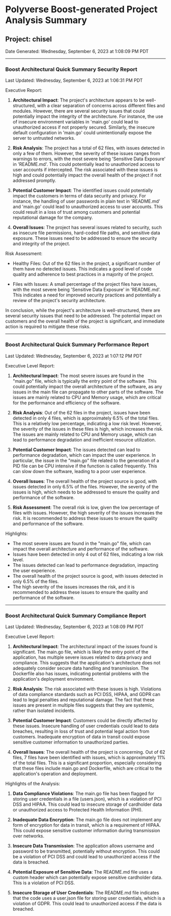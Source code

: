 # Polyverse Boost-generated Project Analysis Summary

## Project: chisel
Date Generated: Wednesday, September 6, 2023 at 1:08:09 PM PDT



---

### Boost Architectural Quick Summary Security Report

Last Updated: Wednesday, September 6, 2023 at 1:06:31 PM PDT

Executive Report:

1. **Architectural Impact**: The project's architecture appears to be well-structured, with a clear separation of concerns across different files and modules. However, there are several security issues that could potentially impact the integrity of the architecture. For instance, the use of insecure environment variables in 'main.go' could lead to unauthorized access if not properly secured. Similarly, the insecure default configuration in 'main.go' could unintentionally expose the server to untrusted networks. 

2. **Risk Analysis**: The project has a total of 62 files, with issues detected in only a few of them. However, the severity of these issues ranges from warnings to errors, with the most severe being 'Sensitive Data Exposure' in 'README.md'. This could potentially lead to unauthorized access to user accounts if intercepted. The risk associated with these issues is high and could potentially impact the overall health of the project if not addressed promptly.

3. **Potential Customer Impact**: The identified issues could potentially impact the customers in terms of data security and privacy. For instance, the handling of user passwords in plain text in 'README.md' and 'main.go' could lead to unauthorized access to user accounts. This could result in a loss of trust among customers and potential reputational damage for the company.

4. **Overall Issues**: The project has several issues related to security, such as insecure file permissions, hard-coded file paths, and sensitive data exposure. These issues need to be addressed to ensure the security and integrity of the project. 

Risk Assessment:

- Healthy Files: Out of the 62 files in the project, a significant number of them have no detected issues. This indicates a good level of code quality and adherence to best practices in a majority of the project.
  
- Files with Issues: A small percentage of the project files have issues, with the most severe being 'Sensitive Data Exposure' in 'README.md'. This indicates a need for improved security practices and potentially a review of the project's security architecture.

In conclusion, while the project's architecture is well-structured, there are several security issues that need to be addressed. The potential impact on customers and the overall health of the project is significant, and immediate action is required to mitigate these risks.


---

### Boost Architectural Quick Summary Performance Report

Last Updated: Wednesday, September 6, 2023 at 1:07:12 PM PDT

Executive Level Report:

1. **Architectural Impact**: The most severe issues are found in the "main.go" file, which is typically the entry point of the software. This could potentially impact the overall architecture of the software, as any issues in the main file can propagate to other parts of the software. The issues are mainly related to CPU and Memory usage, which are critical for the performance and efficiency of the software.

2. **Risk Analysis**: Out of the 62 files in the project, issues have been detected in only 4 files, which is approximately 6.5% of the total files. This is a relatively low percentage, indicating a low risk level. However, the severity of the issues in these files is high, which increases the risk. The issues are mainly related to CPU and Memory usage, which can lead to performance degradation and inefficient resource utilization.

3. **Potential Customer Impact**: The issues detected can lead to performance degradation, which can impact the user experience. In particular, the issue in the "main.go" file related to the generation of a PID file can be CPU intensive if the function is called frequently. This can slow down the software, leading to a poor user experience.

4. **Overall Issues**: The overall health of the project source is good, with issues detected in only 6.5% of the files. However, the severity of the issues is high, which needs to be addressed to ensure the quality and performance of the software.

5. **Risk Assessment**: The overall risk is low, given the low percentage of files with issues. However, the high severity of the issues increases the risk. It is recommended to address these issues to ensure the quality and performance of the software.

Highlights:

- The most severe issues are found in the "main.go" file, which can impact the overall architecture and performance of the software.
- Issues have been detected in only 4 out of 62 files, indicating a low risk level.
- The issues detected can lead to performance degradation, impacting the user experience.
- The overall health of the project source is good, with issues detected in only 6.5% of the files.
- The high severity of the issues increases the risk, and it is recommended to address these issues to ensure the quality and performance of the software.


---

### Boost Architectural Quick Summary Compliance Report

Last Updated: Wednesday, September 6, 2023 at 1:08:09 PM PDT

Executive Level Report:

1. **Architectural Impact**: The architectural impact of the issues found is significant. The main.go file, which is likely the entry point of the application, has multiple severe issues related to data privacy and compliance. This suggests that the application's architecture does not adequately consider secure data handling and transmission. The Dockerfile also has issues, indicating potential problems with the application's deployment environment.

2. **Risk Analysis**: The risk associated with these issues is high. Violations of data compliance standards such as PCI DSS, HIPAA, and GDPR can lead to legal penalties and reputational damage. The fact that these issues are present in multiple files suggests that they are systemic, rather than isolated incidents.

3. **Potential Customer Impact**: Customers could be directly affected by these issues. Insecure handling of user credentials could lead to data breaches, resulting in loss of trust and potential legal action from customers. Inadequate encryption of data in transit could expose sensitive customer information to unauthorized parties.

4. **Overall Issues**: The overall health of the project is concerning. Out of 62 files, 7 files have been identified with issues, which is approximately 11% of the total files. This is a significant proportion, especially considering that these files include main.go and Dockerfile, which are critical to the application's operation and deployment.

Highlights of the Analysis:

1. **Data Compliance Violations**: The main.go file has been flagged for storing user credentials in a file (users.json), which is a violation of PCI DSS and HIPAA. This could lead to insecure storage of cardholder data or unauthorized access to Protected Health Information (PHI).

2. **Inadequate Data Encryption**: The main.go file does not implement any form of encryption for data in transit, which is a requirement of HIPAA. This could expose sensitive customer information during transmission over networks.

3. **Insecure Data Transmission**: The application allows username and password to be transmitted, potentially without encryption. This could be a violation of PCI DSS and could lead to unauthorized access if the data is breached.

4. **Potential Exposure of Sensitive Data**: The README.md file uses a custom header which can potentially expose sensitive cardholder data. This is a violation of PCI DSS.

5. **Insecure Storage of User Credentials**: The README.md file indicates that the code uses a user.json file for storing user credentials, which is a violation of GDPR. This could lead to unauthorized access if the data is breached.
